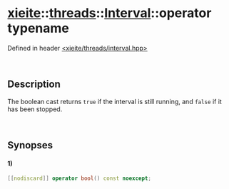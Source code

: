 # [xieite](../../../../../../xieite.md)\:\:[threads](../../../../../../threads.md)\:\:[Interval](../../../../interval.md)\:\:operator typename
Defined in header [<xieite/threads/interval.hpp>](../../../../../../../include/xieite/threads/interval.hpp)

&nbsp;

## Description
The boolean cast returns `true` if the interval is still running, and `false` if it has been stopped.

&nbsp;

## Synopses
#### 1)
```cpp
[[nodiscard]] operator bool() const noexcept;
```
